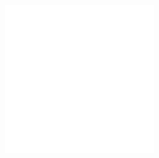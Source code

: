 <div class="terminal-bg-color">
  <img src="terminal.svg" width="400" height="400" alt="css-in-readme">
</div>
